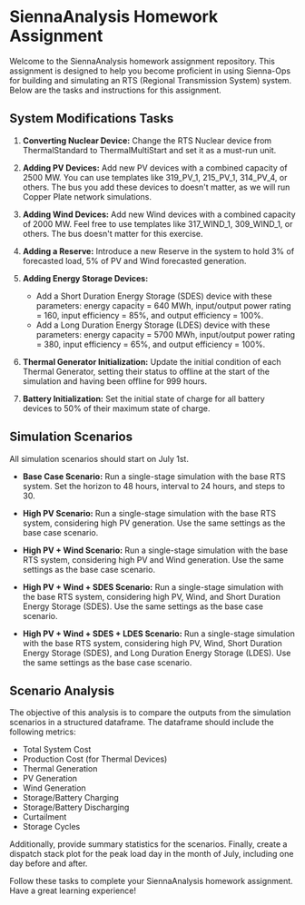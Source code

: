 # SiennaAnalysis Homework Assignment

Welcome to the SiennaAnalysis homework assignment repository. This assignment is designed to help you become proficient in using Sienna-Ops for building and simulating an RTS (Regional Transmission System) system. Below are the tasks and instructions for this assignment.

## System Modifications Tasks

1. **Converting Nuclear Device:** Change the RTS Nuclear device from ThermalStandard to ThermalMultiStart and set it as a must-run unit.

2. **Adding PV Devices:** Add new PV devices with a combined capacity of 2500 MW. You can use templates like 319_PV_1, 215_PV_1, 314_PV_4, or others. The bus you add these devices to doesn't matter, as we will run Copper Plate network simulations.

3. **Adding Wind Devices:** Add new Wind devices with a combined capacity of 2000 MW. Feel free to use templates like 317_WIND_1, 309_WIND_1, or others. The bus doesn't matter for this exercise.

4. **Adding a Reserve:** Introduce a new Reserve in the system to hold 3% of forecasted load, 5% of  PV and Wind forecasted generation.

5. **Adding Energy Storage Devices:**
   - Add a Short Duration Energy Storage (SDES) device with these parameters: energy capacity = 640 MWh, input/output power rating = 160, input efficiency = 85%, and output efficiency = 100%.
   - Add a Long Duration Energy Storage (LDES) device with these parameters: energy capacity = 5700 MWh, input/output power rating = 380, input efficiency = 65%, and output efficiency = 100%.

6. **Thermal Generator Initialization:** Update the initial condition of each Thermal Generator, setting their status to offline at the start of the simulation and having been offline for 999 hours.

7. **Battery Initialization:** Set the initial state of charge for all battery devices to 50% of their maximum state of charge.

## Simulation Scenarios

All simulation scenarios should start on July 1st.

- **Base Case Scenario:** Run a single-stage simulation with the base RTS system. Set the horizon to 48 hours, interval to 24 hours, and steps to 30.

- **High PV Scenario:** Run a single-stage simulation with the base RTS system, considering high PV generation. Use the same settings as the base case scenario.

- **High PV + Wind Scenario:** Run a single-stage simulation with the base RTS system, considering high PV and Wind generation. Use the same settings as the base case scenario.

- **High PV + Wind + SDES Scenario:** Run a single-stage simulation with the base RTS system, considering high PV, Wind, and Short Duration Energy Storage (SDES). Use the same settings as the base case scenario.

- **High PV + Wind + SDES + LDES Scenario:** Run a single-stage simulation with the base RTS system, considering high PV, Wind, Short Duration Energy Storage (SDES), and Long Duration Energy Storage (LDES). Use the same settings as the base case scenario.

## Scenario Analysis

The objective of this analysis is to compare the outputs from the simulation scenarios in a structured dataframe. The dataframe should include the following metrics:

- Total System Cost
- Production Cost (for Thermal Devices)
- Thermal Generation
- PV Generation
- Wind Generation
- Storage/Battery Charging
- Storage/Battery Discharging
- Curtailment
- Storage Cycles

Additionally, provide summary statistics for the scenarios. Finally, create a dispatch stack plot for the peak load day in the month of July, including one day before and after.

Follow these tasks to complete your SiennaAnalysis homework assignment. Have a great learning experience!

